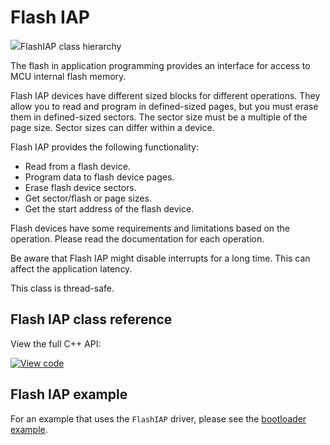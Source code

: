 # Flash IAP

<span class="images">![](https://os.mbed.com/docs/mbed-os/v6.0-preview/mbed-os-api-doxy/classmbed_1_1_flash_i_a_p.png)<span>FlashIAP class hierarchy</span></span>

The flash in application programming provides an interface for access to MCU internal flash memory.

Flash IAP devices have different sized blocks for different operations. They allow you to read and program in defined-sized pages, but you must erase them in defined-sized sectors. The sector size must be a multiple of the page size. Sector sizes can differ within a device.

Flash IAP provides the following functionality:

- Read from a flash device.
- Program data to flash device pages.
- Erase flash device sectors.
- Get sector/flash or page sizes.
- Get the start address of the flash device.

Flash devices have some requirements and limitations based on the operation. Please read the documentation for each operation.

Be aware that Flash IAP might disable interrupts for a long time. This can affect the application latency.

This class is thread-safe.

## Flash IAP class reference

View the full C++ API:

[![View code](https://www.mbed.com/embed/?type=library)](https://os.mbed.com/docs/mbed-os/v6.0-preview/mbed-os-api-doxy/classmbed_1_1_flash_i_a_p.html)

## Flash IAP example

For an example that uses the `FlashIAP` driver, please see the [bootloader example](https://github.com/ARMmbed/mbed-os-example-bootloader).
